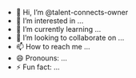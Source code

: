 - 👋 Hi, I’m @talent-connects-owner
- 👀 I’m interested in ...
- 🌱 I’m currently learning ...
- 💞️ I’m looking to collaborate on ...
- 📫 How to reach me ...
- 😄 Pronouns: ...
- ⚡ Fun fact: ...

<!---
talent-connects-owner/talent-connects-owner is a ✨ special ✨ repository because its `README.md` (this file) appears on your GitHub profile.
You can click the Preview link to take a look at your changes.
--->
